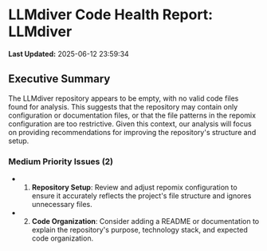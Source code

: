 # LLMdiver Code Health Report: LLMdiver
**Last Updated:** 2025-06-12 23:59:34

## Executive Summary
The LLMdiver repository appears to be empty, with no valid code files found for analysis. This suggests that the repository may contain only configuration or documentation files, or that the file patterns in the repomix configuration are too restrictive. Given this context, our analysis will focus on providing recommendations for improving the repository's structure and setup.

### Medium Priority Issues (2)
- 1. **Repository Setup**: Review and adjust repomix configuration to ensure it accurately reflects the project's file structure and ignores unnecessary files.
- 2. **Code Organization**: Consider adding a README or documentation to explain the repository's purpose, technology stack, and expected code organization.

